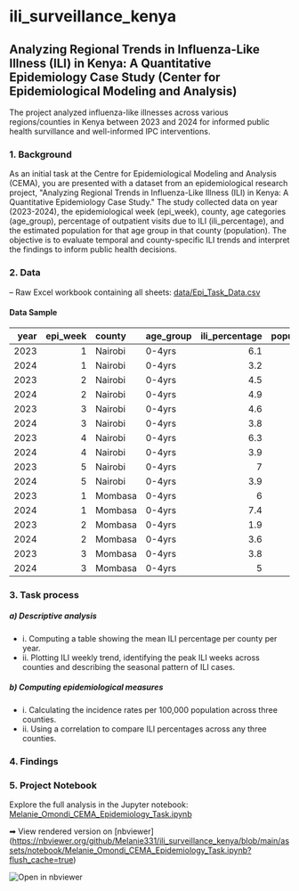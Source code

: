 # ili_surveillance_kenya
## Analyzing Regional Trends in Influenza-Like Illness (ILI) in Kenya: A Quantitative Epidemiology Case Study (Center for Epidemiological Modeling and Analysis)
The project analyzed influenza-like illnesses across various regions/counties in Kenya between 2023 and 2024 for informed public health survillance and well-informed IPC interventions.

### 1. Background
As an initial task at the Centre for Epidemiological Modeling and Analysis (CEMA), you are presented with a dataset from an epidemiological research project, "Analyzing Regional Trends in Influenza-Like Illness (ILI) in Kenya: A Quantitative Epidemiology Case Study." The study collected data on year (2023-2024), the epidemiological week (epi_week), county, age categories (age_group), percentage of outpatient visits due to ILI (ili_percentage), and the estimated population for that age group in that county (population). The objective is to evaluate temporal and county-specific ILI trends and interpret the findings to inform public health decisions.

### 2. Data
– Raw Excel workbook containing all sheets:
[data/Epi_Task_Data.csv](data/Epi_Task_Data.csv)

#### Data Sample
|   year |   epi_week | county   | age_group   |   ili_percentage |   population |
|-------:|-----------:|:---------|:------------|-----------------:|-------------:|
|   2023 |          1 | Nairobi  | 0-4yrs      |              6.1 |         3452 |
|   2024 |          1 | Nairobi  | 0-4yrs      |              3.2 |         3658 |
|   2023 |          2 | Nairobi  | 0-4yrs      |              4.5 |         3043 |
|   2024 |          2 | Nairobi  | 0-4yrs      |              4.9 |         2765 |
|   2023 |          3 | Nairobi  | 0-4yrs      |              4.6 |         6975 |
|   2024 |          3 | Nairobi  | 0-4yrs      |              3.8 |          609 |
|   2023 |          4 | Nairobi  | 0-4yrs      |              6.3 |         1642 |
|   2024 |          4 | Nairobi  | 0-4yrs      |              3.9 |         1118 |
|   2023 |          5 | Nairobi  | 0-4yrs      |              7   |         9418 |
|   2024 |          5 | Nairobi  | 0-4yrs      |              3.9 |          526 |
|   2023 |          1 | Mombasa  | 0-4yrs      |              6   |         9283 |
|   2024 |          1 | Mombasa  | 0-4yrs      |              7.4 |         1633 |
|   2023 |          2 | Mombasa  | 0-4yrs      |              1.9 |         2252 |
|   2024 |          2 | Mombasa  | 0-4yrs      |              3.6 |         7567 |
|   2023 |          3 | Mombasa  | 0-4yrs      |              3.8 |         5122 |
|   2024 |          3 | Mombasa  | 0-4yrs      |              5   |         4862 |

### 3. Task process
##### a)	Descriptive analysis
- i.	Computing a table showing the mean ILI percentage per county per year.
- ii.	Plotting ILI weekly trend, identifying the peak ILI weeks across counties and describing the seasonal pattern of ILI cases.
##### b)	Computing epidemiological measures
- i.	Calculating the incidence rates per 100,000 population across three counties.
- ii.	Using a correlation to compare ILI percentages across any three counties.

### 4. Findings

### 5. Project Notebook
Explore the full analysis in the Jupyter notebook:  
[Melanie_Omondi_CEMA_Epidemiology_Task.ipynb](assets/notebook/Melanie_Omondi_CEMA_Epidemiology_Task.ipynb)

➡ View rendered version on [nbviewer]
(https://nbviewer.org/github/Melanie331/ili_surveillance_kenya/blob/main/assets/notebook/Melanie_Omondi_CEMA_Epidemiology_Task.ipynb?flush_cache=true)

![Open in nbviewer](https://img.shields.io/badge/Open%20in-nbviewer-blue?style=flat-square)



